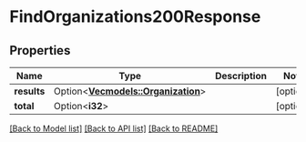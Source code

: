 # FindOrganizations200Response

## Properties

Name | Type | Description | Notes
------------ | ------------- | ------------- | -------------
**results** | Option<[**Vec<models::Organization>**](Organization.md)> |  | [optional]
**total** | Option<**i32**> |  | [optional]

[[Back to Model list]](../README.md#documentation-for-models) [[Back to API list]](../README.md#documentation-for-api-endpoints) [[Back to README]](../README.md)


